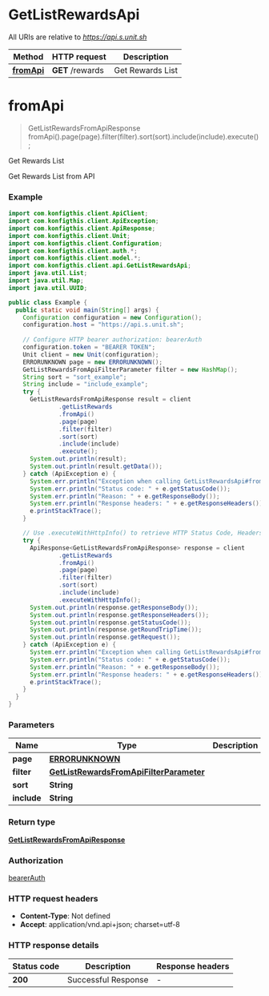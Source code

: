 # GetListRewardsApi

All URIs are relative to *https://api.s.unit.sh*

| Method | HTTP request | Description |
|------------- | ------------- | -------------|
| [**fromApi**](GetListRewardsApi.md#fromApi) | **GET** /rewards | Get Rewards List |


<a name="fromApi"></a>
# **fromApi**
> GetListRewardsFromApiResponse fromApi().page(page).filter(filter).sort(sort).include(include).execute();

Get Rewards List

Get Rewards List from API 

### Example
```java
import com.konfigthis.client.ApiClient;
import com.konfigthis.client.ApiException;
import com.konfigthis.client.ApiResponse;
import com.konfigthis.client.Unit;
import com.konfigthis.client.Configuration;
import com.konfigthis.client.auth.*;
import com.konfigthis.client.model.*;
import com.konfigthis.client.api.GetListRewardsApi;
import java.util.List;
import java.util.Map;
import java.util.UUID;

public class Example {
  public static void main(String[] args) {
    Configuration configuration = new Configuration();
    configuration.host = "https://api.s.unit.sh";
    
    // Configure HTTP bearer authorization: bearerAuth
    configuration.token = "BEARER TOKEN";
    Unit client = new Unit(configuration);
    ERRORUNKNOWN page = new ERRORUNKNOWN();
    GetListRewardsFromApiFilterParameter filter = new HashMap();
    String sort = "sort_example";
    String include = "include_example";
    try {
      GetListRewardsFromApiResponse result = client
              .getListRewards
              .fromApi()
              .page(page)
              .filter(filter)
              .sort(sort)
              .include(include)
              .execute();
      System.out.println(result);
      System.out.println(result.getData());
    } catch (ApiException e) {
      System.err.println("Exception when calling GetListRewardsApi#fromApi");
      System.err.println("Status code: " + e.getStatusCode());
      System.err.println("Reason: " + e.getResponseBody());
      System.err.println("Response headers: " + e.getResponseHeaders());
      e.printStackTrace();
    }

    // Use .executeWithHttpInfo() to retrieve HTTP Status Code, Headers and Request
    try {
      ApiResponse<GetListRewardsFromApiResponse> response = client
              .getListRewards
              .fromApi()
              .page(page)
              .filter(filter)
              .sort(sort)
              .include(include)
              .executeWithHttpInfo();
      System.out.println(response.getResponseBody());
      System.out.println(response.getResponseHeaders());
      System.out.println(response.getStatusCode());
      System.out.println(response.getRoundTripTime());
      System.out.println(response.getRequest());
    } catch (ApiException e) {
      System.err.println("Exception when calling GetListRewardsApi#fromApi");
      System.err.println("Status code: " + e.getStatusCode());
      System.err.println("Reason: " + e.getResponseBody());
      System.err.println("Response headers: " + e.getResponseHeaders());
      e.printStackTrace();
    }
  }
}

```

### Parameters

| Name | Type | Description  | Notes |
|------------- | ------------- | ------------- | -------------|
| **page** | [**ERRORUNKNOWN**](.md)|  | [optional] |
| **filter** | [**GetListRewardsFromApiFilterParameter**](.md)|  | [optional] |
| **sort** | **String**|  | [optional] |
| **include** | **String**|  | [optional] |

### Return type

[**GetListRewardsFromApiResponse**](GetListRewardsFromApiResponse.md)

### Authorization

[bearerAuth](../README.md#bearerAuth)

### HTTP request headers

 - **Content-Type**: Not defined
 - **Accept**: application/vnd.api+json; charset=utf-8

### HTTP response details
| Status code | Description | Response headers |
|-------------|-------------|------------------|
| **200** | Successful Response |  -  |

